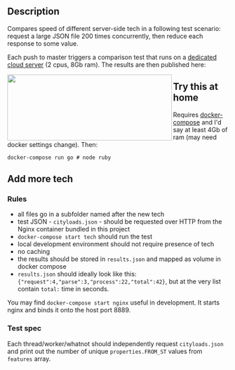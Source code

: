 ## Description

Compares speed of different server-side tech in a following test scenario: request a large JSON file 200 times concurrently, then reduce each response to some value.

Each push to master triggers a comparison test that runs on a [dedicated cloud server](https://www.vultr.com/pricing/dedicatedcloud/) (2 cpus, 8Gb ram). The results are then published here:

<a href="https://travis-ci.org/artemave/hyper-procrastination"><img src="https://s3.amazonaws.com/hyper-procrastination/results.svg" align="left" height="150" width="375" ></a>

## Try this at home

Requires [docker-compose](https://docs.docker.com/compose/) and I'd say at least 4Gb of ram (may need docker settings change). Then:

```
docker-compose run go # node ruby
```

## Add more tech

### Rules

- all files go in a subfolder named after the new tech
- test JSON - `cityloads.json` - should be requested over HTTP from the Nginx container bundled in this project
- `docker-compose start tech` should run the test
- local development environment should not require presence of tech 
- no caching
- the results should be stored in `results.json` and mapped as volume in docker compose
- `results.json` should ideally look like this: `{"request":4,"parse":3,"process":22,"total":42}`, but at the very list contain `total:` time in seconds.

You may find `docker-compose start nginx` useful in development. It starts nginx and binds it onto the host port 8889. 

### Test spec

Each thread/worker/whatnot should independently request `cityloads.json` and print out the number of unique `properties.FROM_ST` values from `features` array.
